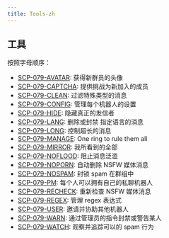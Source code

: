 ```yaml
---
title: Tools-zh
---
```


## 工具

按照字母顺序：

- [SCP-079-AVATAR](/scp-079-avatar/): 
获得新群员的头像
- [SCP-079-CAPTCHA](/scp-079-captcha/):
提供挑战为新加入的成员
- [SCP-079-CLEAN](/scp-079-clean/): 
过滤特殊类型的消息
- [SCP-079-CONFIG](/scp-079-config/): 
管理每个机器人的设置
- [SCP-079-HIDE](/scp-079-hide/): 
隐藏真正的发信者
- [SCP-079-LANG](/scp-079-lang/): 
删除或封禁 指定语言的消息
- [SCP-079-LONG](/scp-079-long/): 
控制超长的消息
- [SCP-079-MANAGE](/scp-079-manage/): 
One ring to rule them all
- [SCP-079-MIRROR](/scp-079-mirror/): 
我所看到的全部
- [SCP-079-NOFLOOD](/scp-079-noflood/): 
阻止消息泛滥
- [SCP-079-NOPORN](/scp-079-noporn/): 
自动删除 NSFW 媒体消息
- [SCP-079-NOSPAM](/scp-079-nospam/): 
封锁 spam 在群组中
- [SCP-079-PM](/scp-079-pm/): 
每个人可以拥有自己的私聊机器人
- [SCP-079-RECHECK](/scp-079-recheck/): 
重新检查 NSFW 媒体消息
- [SCP-079-REGEX](/scp-079-regex/): 
管理 regex 表达式
- [SCP-079-USER](/scp-079-user/): 
邀请并协助其他机器人
- [SCP-079-WARN](/scp-079-warn/): 
通过管理员的指令封禁或警告某人
- [SCP-079-WATCH](/scp-079-watch/): 
观察并追踪可以的 spam 行为

<audio src="/audio/page/tools.ogg" autoplay></audio>
<audio id="dooropen079" src="/audio/door/dooropen079.ogg"/>
